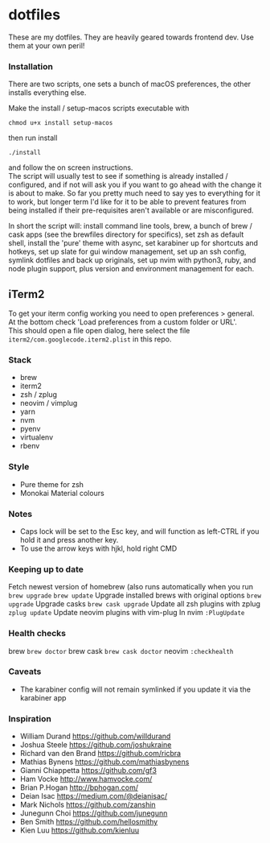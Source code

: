 # dotfiles

These are my dotfiles. They are heavily geared towards frontend dev. 
Use them at your own peril!

### Installation

There are two scripts, one sets a bunch of macOS preferences, the other installs everything else.

Make the install / setup-macos scripts executable with
```
chmod u+x install setup-macos
```
then run install
```
./install
```
and follow the on screen instructions.  
The script will usually test to see if something is already installed / configured, and if not will ask you if you want to go ahead with the change it is about to make. So far you pretty much need to say yes to everything for it to work, but longer term I'd like for it to be able to prevent features from being installed if their pre-requisites aren't available or are misconfigured.

In short the script will: install command line tools, brew, a bunch of brew / cask apps (see the brewfiles directory for specifics), set zsh as default shell, install the 'pure' theme with async, set karabiner up for shortcuts and hotkeys, set up slate for gui window management, set up an ssh config, symlink dotfiles and back up originals, set up nvim with python3, ruby, and node plugin support, plus version and environment management for each. 

## iTerm2

To get your iterm config working you need to open preferences > general.  
At the bottom check 'Load preferences from a custom folder or URL'.  
This should open a file open dialog, here select the file
`iterm2/com.googlecode.iterm2.plist` in this repo.

### Stack

- brew
- iterm2
- zsh / zplug
- neovim / vimplug
- yarn
- nvm
- pyenv
- virtualenv
- rbenv

### Style

- Pure theme for zsh
- Monokai Material colours

### Notes

- Caps lock will be set to the Esc key, and will function as left-CTRL if you hold it and press another key.
- To use the arrow keys with hjkl, hold right CMD

### Keeping up to date

Fetch newest version of homebrew (also runs automatically when you run `brew upgrade`
`brew update`
Upgrade installed brews with original options
`brew upgrade`
Upgrade casks
`brew cask upgrade`
Update all zsh plugins with zplug
`zplug update`
Update neovim plugins with vim-plug
In nvim `:PlugUpdate`

### Health checks

brew
`brew doctor`
brew cask
`brew cask doctor`
neovim
`:checkhealth`

### Caveats

- The karabiner config will not remain symlinked if you update it via the karabiner app

### Inspiration

- William Durand https://github.com/willdurand
- Joshua Steele https://github.com/joshukraine
- Richard van den Brand https://github.com/ricbra
- Mathias Bynens https://github.com/mathiasbynens
- Gianni Chiappetta https://github.com/gf3
- Ham Vocke http://www.hamvocke.com/
- Brian P.Hogan http://bphogan.com/
- Deian Isac https://medium.com/@deianisac/
- Mark Nichols https://github.com/zanshin
- Junegunn Choi https://github.com/junegunn
- Ben Smith https://github.com/hellosmithy
- Kien Luu https://github.com/kienluu
